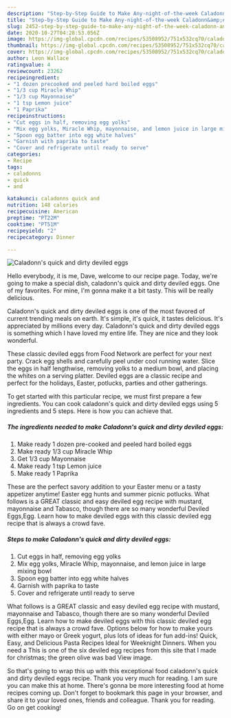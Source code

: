 ```yaml
---
description: "Step-by-Step Guide to Make Any-night-of-the-week Caladonn&amp;#39;s quick and dirty deviled eggs"
title: "Step-by-Step Guide to Make Any-night-of-the-week Caladonn&amp;#39;s quick and dirty deviled eggs"
slug: 2452-step-by-step-guide-to-make-any-night-of-the-week-caladonn-and-39-s-quick-and-dirty-deviled-eggs
date: 2020-10-27T04:28:53.056Z
image: https://img-global.cpcdn.com/recipes/53508952/751x532cq70/caladonns-quick-and-dirty-deviled-eggs-recipe-main-photo.jpg
thumbnail: https://img-global.cpcdn.com/recipes/53508952/751x532cq70/caladonns-quick-and-dirty-deviled-eggs-recipe-main-photo.jpg
cover: https://img-global.cpcdn.com/recipes/53508952/751x532cq70/caladonns-quick-and-dirty-deviled-eggs-recipe-main-photo.jpg
author: Leon Wallace
ratingvalue: 4
reviewcount: 23262
recipeingredient:
- "1 dozen precooked and peeled hard boiled eggs"
- "1/3 cup Miracle Whip"
- "1/3 cup Mayonnaise"
- "1 tsp Lemon juice"
- "1 Paprika"
recipeinstructions:
- "Cut eggs in half, removing egg yolks"
- "Mix egg yolks, Miracle Whip, mayonnaise, and lemon juice in large mixing bowl"
- "Spoon egg batter into egg white halves"
- "Garnish with paprika to taste"
- "Cover and refrigerate until ready to serve"
categories:
- Recipe
tags:
- caladonns
- quick
- and

katakunci: caladonns quick and 
nutrition: 148 calories
recipecuisine: American
preptime: "PT22M"
cooktime: "PT51M"
recipeyield: "2"
recipecategory: Dinner

---
```



![Caladonn&#39;s quick and dirty deviled eggs](https://img-global.cpcdn.com/recipes/53508952/751x532cq70/caladonns-quick-and-dirty-deviled-eggs-recipe-main-photo.jpg)

Hello everybody, it is me, Dave, welcome to our recipe page. Today, we're going to make a special dish, caladonn&#39;s quick and dirty deviled eggs. One of my favorites. For mine, I'm gonna make it a bit tasty. This will be really delicious.

Caladonn&#39;s quick and dirty deviled eggs is one of the most favored of current trending meals on earth. It's simple, it's quick, it tastes delicious. It's appreciated by millions every day. Caladonn&#39;s quick and dirty deviled eggs is something which I have loved my entire life. They are nice and they look wonderful.

These classic deviled eggs from Food Network are perfect for your next party. Crack egg shells and carefully peel under cool running water. Slice the eggs in half lengthwise, removing yolks to a medium bowl, and placing the whites on a serving platter. Deviled eggs are a classic recipe and perfect for the holidays, Easter, potlucks, parties and other gatherings.


To get started with this particular recipe, we must first prepare a few ingredients. You can cook caladonn&#39;s quick and dirty deviled eggs using 5 ingredients and 5 steps. Here is how you can achieve that.

<!--inarticleads1-->

##### The ingredients needed to make Caladonn&#39;s quick and dirty deviled eggs:

1. Make ready 1 dozen pre-cooked and peeled hard boiled eggs
1. Make ready 1/3 cup Miracle Whip
1. Get 1/3 cup Mayonnaise
1. Make ready 1 tsp Lemon juice
1. Make ready 1 Paprika


These are the perfect savory addition to your Easter menu or a tasty appetizer anytime! Easter egg hunts and summer picnic potlucks. What follows is a GREAT classic and easy deviled egg recipe with mustard, mayonnaise and Tabasco, though there are so many wonderful Deviled Eggs,Egg. Learn how to make deviled eggs with this classic deviled egg recipe that is always a crowd fave. 

<!--inarticleads2-->

##### Steps to make Caladonn&#39;s quick and dirty deviled eggs:

1. Cut eggs in half, removing egg yolks
1. Mix egg yolks, Miracle Whip, mayonnaise, and lemon juice in large mixing bowl
1. Spoon egg batter into egg white halves
1. Garnish with paprika to taste
1. Cover and refrigerate until ready to serve


What follows is a GREAT classic and easy deviled egg recipe with mustard, mayonnaise and Tabasco, though there are so many wonderful Deviled Eggs,Egg. Learn how to make deviled eggs with this classic deviled egg recipe that is always a crowd fave. Options below for how to make yours with either mayo or Greek yogurt, plus lots of ideas for fun add-ins! Quick, Easy, and Delicious Pasta Recipes Ideal for Weeknight Dinners. When you need a This is one of the six deviled egg recipes from this site that I made for christmas; the green olive was bad View image. 

So that's going to wrap this up with this exceptional food caladonn&#39;s quick and dirty deviled eggs recipe. Thank you very much for reading. I am sure you can make this at home. There's gonna be more interesting food at home recipes coming up. Don't forget to bookmark this page in your browser, and share it to your loved ones, friends and colleague. Thank you for reading. Go on get cooking!
